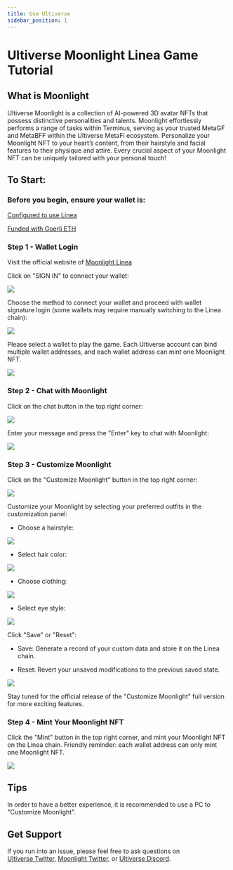 ```yaml
---
title: Use Ultiverse
sidebar_position: 1
---
```


# Ultiverse Moonlight Linea Game Tutorial

## What is Moonlight

Ultiverse Moonlight is a collection of AI-powered 3D avatar NFTs that possess distinctive personalities and talents. Moonlight effortlessly performs a range of tasks within Terminus, serving as your trusted MetaGF and MetaBFF within the Ultiverse MetaFi ecosystem. Personalize your Moonlight NFT to your heart’s content, from their hairstyle and facial features to their physique and attire. Every crucial aspect of your Moonlight NFT can be uniquely tailored with your personal touch!

## To Start:

### Before you begin, ensure your wallet is:

[Configured to use Linea](https://docs.linea.build/use-linea/set-up-your-wallet/)

[Funded with Goerli ETH](https://docs.linea.build/use-linea/fund#get-test-eth-on-goerli/)

### Step 1 - Wallet Login

Visit the official website of [Moonlight Linea](https://moonlight-linea-show.ultiverse.io/)

Click on "SIGN IN" to connect your wallet:

![](../../assets/moonlight/moonlight-login.png)

Choose the method to connect your wallet and proceed with wallet signature login (some wallets may require manually switching to the Linea chain):

![](../../assets/moonlight/moonlight-login-wallet.png)

Please select a wallet to play the game. Each Ultiverse account can bind multiple wallet addresses, and each wallet address can mint one Moonlight NFT.

![](../../assets/moonlight/moonlight-login-select.png)

### Step 2 - Chat with Moonlight

Click on the chat button in the top right corner:

![](../../assets/moonlight/moonlight-chat-1.png)

Enter your message and press the "Enter" key to chat with Moonlight:

![](../../assets/moonlight/moonlight-chat-2.png)

### Step 3 - Customize Moonlight

Click on the "Customize Moonlight" button in the top right corner:

![](../../assets/moonlight/moonlight-custom-1.png)

Customize your Moonlight by selecting your preferred outfits in the customization panel:

- Choose a hairstyle:

![](../../assets/moonlight/moonlight-custom-hair.png)

- Select hair color:

![](../../assets/moonlight/moonlight-custom-hairColor.png)

- Choose clothing:

![](../../assets/moonlight/moonlight-custom-cloth.jpeg)

- Select eye style:

![](../../assets/moonlight/moonlight-custom-eye.png)

Click "Save" or "Reset":

- Save: Generate a record of your custom data and store it on the Linea chain.

- Reset: Revert your unsaved modifications to the previous saved state.

![](../../assets/moonlight/moonlight-custom-save.png)

Stay tuned for the official release of the "Customize Moonlight" full version for more exciting features.

### Step 4 - Mint Your Moonlight NFT

Click the "Mint" button in the top right corner, and mint your Moonlight NFT on the Linea chain. Friendly reminder: each wallet address can only mint one Moonlight NFT.

![](../../assets/moonlight/moonlight-mint.png)

## Tips

In order to have a better experience, it is recommended to use a PC to "Customize Moonlight".

## Get Support

If you run into an issue, please feel free to ask questions on [Ultiverse Twitter](https://twitter.com/ultiversedao/), [Moonlight Twitter](https://twitter.com/metagf_), or [Ultiverse Discord](https://discord.com/invite/ultiverse).
